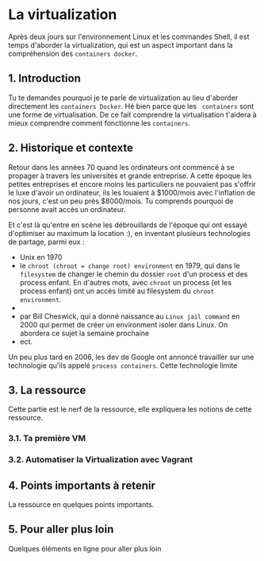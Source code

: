 # La virtualization
Après deux jours sur l'environnement Linux et les commandes Shell, 
il est temps d'aborder la virtualization, qui est un aspect important dans la compréhension des `containers docker`.

## 1. Introduction
Tu te demandes pourquoi je te parle de virtualization au lieu d'aborder directement les `containers Docker`.
Hé bien parce que les ` containers` sont une forme de virtualisation. De ce fait comprendre la virtualisation t'aidera à mieux comprendre comment fonctionne les `containers`.

## 2. Historique et contexte
Retour dans les années 70 quand les ordinateurs ont commencé à se propager à travers les universités et grande entreprise.
A cette époque les petites entreprises et encore moins les particuliers ne pouvaient pas s'offrir le luxe d'avoir un ordinateur, 
ils les louaient à $1000/mois avec l'inflation de nos jours, c'est un peu près $8000/mois. Tu comprends pourquoi de personne avait accès un ordinateur.

Et c'est là qu'entre en scène les débrouillards de l'époque qui ont essayé d'optimiser au maximum la location :), 
en inventant plusieurs technologies de partage, parmi eux :
- Unix en 1970
- le `chroot (chroot = change root) environment` en 1979, qui dans le `filesystem` de changer le chemin du dossier `root` d'un process et des process enfant.
  En d'autres mots, avec `chroot` un process (et les process enfant) ont un accès limité au filesystem du `chroot environment`.
- 
- par Bill Cheswick, qui a donné naissance au `Linux jail command` en 2000 qui permet de créer un environment isoler dans Linux. 
  On abordera ce sujet la semaine prochaine
- ect.

Un peu plus tard en 2006, les dev de Google ont annoncé travailler sur une technologie qu'ils appelé `process containers`. Cette technologie limite




## 3. La ressource
Cette partie est le nerf de la ressource, elle expliquera les notions de cette ressource.

### 3.1. Ta première VM



### 3.2. Automatiser la Virtualization avec Vagrant


## 4. Points importants à retenir
La ressource en quelques points importants.

## 5. Pour aller plus loin
Quelques éléments en ligne pour aller plus loin
